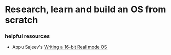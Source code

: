# Research, learn and build an OS from scratch

### helpful resources
* Appu Sajeev's [Writing a 16-bit Real mode OS](https://appusajeev.wordpress.com/2011/01/27/writing-a-16-bit-real-mode-os-nasm/)